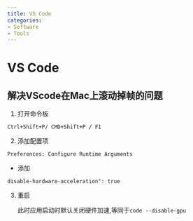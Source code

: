 ```yaml
---
title: VS Code
categories:
- Software
- Tools
---
```

# VS Code

## 解决VScode在Mac上滚动掉帧的问题

1. 打开命令板

```
Ctrl+Shift+P/ CMD+Shift+P / F1
```

2. 添加配置项

```
Preferences: Configure Runtime Arguments
```

- 添加

```
disable-hardware-acceleration": true
```

3. 重启

    此时应用启动时默认关闭硬件加速,等同于`code --disable-gpu`

